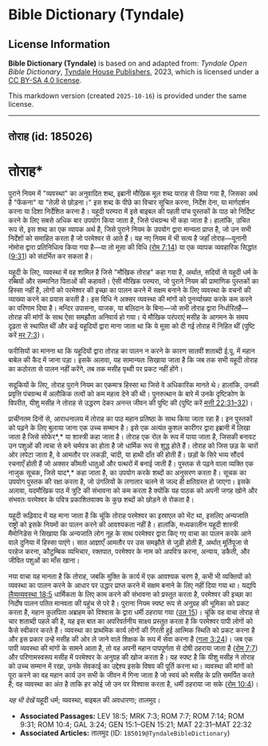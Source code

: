 # Bible Dictionary (Tyndale)

## License Information

**Bible Dictionary (Tyndale)** is based on and adapted from: _Tyndale Open Bible Dictionary_, [Tyndale House Publishers](https://tyndaleopenresources.com/), 2023, which is licensed under a [CC BY-SA 4.0 license](https://creativecommons.org/licenses/by-sa/4.0/legalcode.en).

This markdown version (created `2025-10-16`) is provided under the same license.



--------------------------------

## तोराह (id: 185026)

तोराह\*
=======

पुराने नियम में "व्यवस्था" का अनुवादित शब्द, इब्रानी मौखिक मूल शब्द याराह से लिया गया है, जिसका अर्थ है "फेंकना" या "तेज़ी से छोड़ना।" इस शब्द के पीछे का विचार सूचित करना, निर्देश देना, या मार्गदर्शन करना या दिशा निर्देशित करना है। यहूदी परम्परा में इसे बाइबल की पहली पांच पुस्तकों के पाठ को निर्दिष्ट करने के लिए सबसे अधिक बार उपयोग किया जाता है, जिसे पंचग्रन्थ भी कहा जाता है। हालांकि, उचित रूप से, इस शब्द का एक व्यापक अर्थ है, जिसे पुराने नियम के उपयोग द्वारा मान्यता प्राप्त है, जो उन सभी निर्देशों को समाहित करता है जो परमेश्वर से आते हैं। यह नए नियम में भी सत्य है जहाँ तोराह—यूनानी नोमोस द्वारा प्रतिनिधित्व किया गया है—या तो मूसा की विधि ([रोम 7:14](https://ref.ly/Rom7:14)) या एक व्यापक व्यवहारिक सिद्धांत ([9:31](https://ref.ly/Rom9:31)) को संदर्भित कर सकता है।

यहूदी के लिए, व्यवस्था में वह शामिल है जिसे "मौखिक तोराह" कहा गया है, अर्थात, सदियों से यहूदी धर्म के रब्बियों और सम्मानित पिताओं की कहावतें। ऐसी मौखिक परम्परा, जो पुराने नियम की प्रामाणिक पुस्तकों का हिस्सा नहीं है, लोगों को परमेश्वर की इच्छा का पालन करने में सक्षम बनाने के लिए व्यवस्था के वचनों की व्याख्या करने का प्रयास करती है। इस विधि ने अक्सर व्यवस्था की मांगों को पुनर्व्याख्या करके कम करने का परिणाम दिया है। मन्दिर उपासना, याजक, या बलिदान के बिना—जो सभी तोराह द्वारा निर्धारितहैं—तोराह की मांगों के साथ ऐसा समझौता अनिवार्य हो गया। ये मौखिक परंपराएं मसीह के आगमन के समय दृढ़ता से स्थापित थीं और कई यहूदियों द्वारा माना जाता था कि ये मूसा को दी गई तोराह में निहित थीं (पुष्टि करें [मर 7:3](https://ref.ly/Mark7:3))।

फरीसियों का मानना था कि यहूदियों द्वारा तोराह का पालन न करने के कारण सातवीं शताब्दी ई.पू. में महान बाबेल की कैद में जाना पड़ा। इसके अलावा, यह सामान्यतः सिखाया जाता है कि जब तक सभी यहूदी तोराह का कठोरता से पालन नहीं करेंगे, तब तक मसीह पृथ्वी पर प्रकट नहीं होंगे।

सदूकियों के लिए, तोराह पुराने नियम का एकमात्र हिस्सा था जिसे वे अधिकारिक मानते थे। हालांकि, उनकी प्रवृत्ति पंचग्रन्थ में अलौकिक तत्वों को कम महत्व देने की थी। पुनरुत्थान के बारे में उनके दृष्टिकोण के विपरीत, यीशु मसीह ने तोराह से उद्धरण देकर अनन्त जीवन की पुष्टि की (पुष्टि करें [मत्ती 22:31–32](https://ref.ly/Matt22:31-Matt22:32))।

प्राचीनतम दिनों से, आराधनालय में तोराह का पाठ महान प्रतिष्ठा के साथ किया जाता रहा है। इन पुस्तकों को पढ़ने के लिए बुलाया जाना एक उच्च सम्मान है। इसे एक अत्यंत कुशल कारीगर द्वारा इब्रानी में लिखा जाता है जिसे सोफेर*,* या शास्त्री कहा जाता है। तोराह एक रोल के रूप में पाया जाता है, जिसकी बनावट उन पशुओं की त्वचा से बने चर्मपत्र का होता है जो धार्मिक रूप से शुद्ध होते हैं। तोराह को जिस छड़ के चारों ओर लपेटा जाता है, वे आमतौर पर लकड़ी, चांदी, या हाथी दाँत की होती हैं। छड़ों के सिरे भव्य सौंदर्य रचनाएँ होती हैं जो अक्सर कीमती धातुओं और पत्थरों में बनाई जाती हैं। पुस्तक से पढ़ने वाला व्यक्ति एक नाजुक सूचक, जिसे याद*,* कहा जाता है, का उपयोग करके शब्दों का अनुसरण करता है। सूचक का उपयोग पुस्तक की रक्षा करता है, जो उंगलियों के लगातार चलने से जल्द ही क्षतिग्रस्त हो जाएगा। इसके अलावा, यदमौखिक पाठ में त्रुटि की संभावना को कम करता है क्योंकि यह पाठक को अपनी जगह खोने और संभवतः परमेश्वर के पवित्र प्रकाशितवाक्य के कुछ शब्दों को छोड़ने से रोकता है।

यहूदी रूढ़िवाद में यह माना जाता है कि चूंकि तोराह परमेश्वर का इस्राएल को भेंट था, इसलिए अन्यजाति राष्ट्रों को इसके नियमों का पालन करने की आवश्यकता नहीं है। हालांकि, मध्यकालीन यहूदी शास्त्री मैमोनिडेस ने सिखाया कि अन्यजाति लोग नूह के साथ परमेश्वर द्वारा किए गए वाचा का पालन करके आने वाले दुनिया में हिस्सा पाएंगे। सात आज्ञाएँ आमतौर पर उस समझौते से जुड़ी होती हैं, अर्थात् मूर्तिपूजा से परहेज करना, कौटुम्बिक व्यभिचार, रक्तपात, परमेश्वर के नाम को अपवित्र करना, अन्याय, डकैती, और जीवित पशुओं का माँस खाना।

नया वाचा यह मानता है कि तोराह, जबकि मुक्ति के कार्य में एक आवश्यक चरण है, कभी भी व्यक्तियों को व्यवस्था का पालन करने के आधार पर उद्धार प्राप्त करने में सक्षम बनाने के लिए नहीं दिया गया था। यद्यपि [लैव्यव्यवस्था 18:5](https://ref.ly/Lev18:5) धार्मिकता के लिए काम करने की संभावना को प्रस्तुत करता है, परमेश्वर की इच्छा का निर्दोष पालन पतित मानवता की पहुंच से परे है। पुराना नियम स्पष्ट रूप से अनुग्रह की भूमिका को प्रकट करता है, महान कुलपिता अब्राहम को विश्वास के द्वारा धर्मी ठहराया गया ([उत 15](https://ref.ly/Gen15:1-Gen15:21))। चूंकि वह वाचा तोराह से चार शताब्दी पहले की है, यह इस बात का अपरिवर्तनीय साक्ष्य प्रस्तुत करता है कि परमेश्वर पापी लोगों को कैसे स्वीकार करते हैं। व्यवस्था का प्राथमिक कार्य लोगों की गिरती हुई आत्मिक स्थिति को प्रकट करना है और इस प्रकार उन्हें मसीह की ओर ले जाने वाले शिक्षक के रूप में सेवा करना है ([गला 3:24](https://ref.ly/Gal3:24))। जब एक पापी व्यवस्था की मांगों के सामने आता है, तो वह अपनी महान पापपूर्णता से दोषी ठहराया जाता है ([रोम 7:7](https://ref.ly/Rom7:7)) और परिणामस्वरूप मसीह में परमेश्वर के अनुग्रह की खोज करता है। यह स्पष्ट है कि यीशु मसीह ने तोराह को उच्च सम्मान में रखा, उनके सेवकाई का उद्देश्य इसके विषय की पूर्ति करना था। व्यवस्था की मांगों को पूरा करने का वह महान कार्य उन सभी के जीवन में गिना जाता है जो स्वयं को मसीह के प्रति समर्पित करते हैं; वह व्यवस्था का अंत है ताकि हर कोई जो उन पर विश्वास करता है, धर्मी ठहराया जा सके ([रोम 10:4](https://ref.ly/Rom10:4))।

*यह भी देखें* यहूदी धर्म; व्यवस्था, बाइबल की अवधारणा; तालमुद।

* **Associated Passages:** LEV 18:5; MRK 7:3; ROM 7:7; ROM 7:14; ROM 9:31; ROM 10:4; GAL 3:24; GEN 15:1–GEN 15:21; MAT 22:31–MAT 22:32
* **Associated Articles:** तालमुद (ID: `185019@TyndaleBibleDictionary`)

